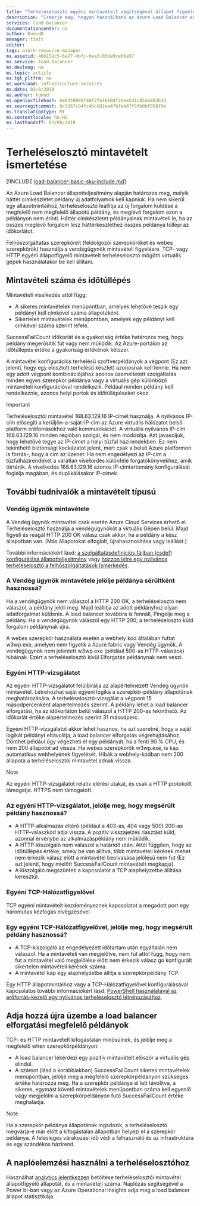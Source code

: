 ```yaml
---
title: "Terheléselosztó egyéni mintavételt segítségével állapot figyelése |} Microsoft Docs"
description: "Ismerje meg, hogyan használható az Azure Load Balancer egyéni mintavételt terheléselosztó mögött példányok figyelése céljából"
services: load-balancer
documentationcenter: na
author: KumudD
manager: timlt
editor: 
tags: azure-resource-manager
ms.assetid: 46b152c5-6a27-4bfc-bea3-05de9ce06a57
ms.service: load-balancer
ms.devlang: na
ms.topic: article
ms.tgt_pltfrm: na
ms.workload: infrastructure-services
ms.date: 03/8/2018
ms.author: kumud
ms.openlocfilehash: be0359889f48f2fe16104f2bee5d1c85ab883b34
ms.sourcegitcommit: 8c3267c34fc46c681ea476fee87f5fb0bf858f9e
ms.translationtype: MT
ms.contentlocale: hu-HU
ms.lasthandoff: 03/09/2018
---
```

# <a name="understand-load-balancer-probes"></a>Terheléselosztó mintavételt ismertetése

[!INCLUDE [load-balancer-basic-sku-include.md](../../includes/load-balancer-basic-sku-include.md)]

Az Azure Load Balancer állapotteljesítmény alapján határozza meg, melyik háttér címkészletet példány új adatfolyamok kell kapniuk. Ha nem sikerül egy állapotmintáihoz, terheléselosztó leállítja az új forgalom küldése a megfelelő nem megfelelő állapotú példány, és meglévő forgalom azon a példányon nem érinti.  Háttér címkészletet példányainak mintavételi le, ha az összes meglévő forgalom lesz háttérkészlethez összes példánya túllépi az időkorlátot.

Felhőszolgáltatás szerepköreit (feldolgozói szerepköröket és webes szerepkörök) használja a vendégügynök mintavételi figyelésre. TCP- vagy HTTP egyéni állapotfigyelő mintavételt terheléselosztó mögötti virtuális gépek használatakor be kell állítani.

## <a name="understand-probe-count-and-timeout"></a>Mintavételi száma és időtúllépés

Mintavételi viselkedés attól függ:

* A sikeres mintavételek menüpontban, amelyek lehetővé teszik egy példányt kell címkével száma állapotúként.
* Sikertelen mintavételek menüpontban, amelyek egy példányt kell címkével száma szerint lefelé.

SuccessFailCount időkorlát és a gyakoriság értéke határozza meg, hogy példány megerősítik fut vagy nem működik. Az Azure-portálon az időtúllépés értéke a gyakoriság értékének kétszer.

A mintavétel konfigurációs terhelésű szoftverpéldányok a végpont (Ez azt jelenti, hogy egy elosztott terhelésű készlet) azonosnak kell lennie. Ha nem egy adott végpont kombinációjához azonos üzemeltetett szolgáltatás minden egyes szerepkör példánya vagy a virtuális gép különböző mintavételi konfigurációval rendelkezik. Például minden példány kell rendelkeznie, azonos helyi portok és időtúllépéseket okoz.

> [!IMPORTANT]
> Terheléselosztói mintavétel 168.63.129.16 IP-címét használja. A nyilvános IP-cím elősegíti a kerüljön-a-saját-IP-cím az Azure virtuális hálózatot belső platform erőforrásokhoz való kommunikációt. A virtuális nyilvános IP-cím 168.63.129.16 minden régióban szolgál, és nem módosítja. Azt javasoljuk, hogy lehetővé tegye az IP-címet a helyi tűzfal házirendekben. Ez nem tekinthető biztonsági kockázatot jelent, mert csak a belső Azure platformon is forrás-, hogy a cím az üzenet. Ha nem engedélyezi az IP-cím a tűzfalházirendeket a váratlan viselkedés különféle forgatókönyvekhez, amik történik. A viselkedés 168.63.129.16 azonos IP-címtartomány konfigurálását foglalja magában, és duplikálásakor IP-címek.

## <a name="learn-about-the-types-of-probes"></a>További tudnivalók a mintavételt típusú

### <a name="guest-agent-probe"></a>Vendég ügynök mintavétele

A Vendég ügynök mintavétel csak esetén Azure Cloud Services érhető el. Terheléselosztó használja a vendégügynököt a virtuális Gépen belül. Majd figyeli és reagál HTTP 200 OK válasz csak akkor, ha a példány a kész állapotban van. (Más állapotokat elfoglalt, újrahasznosítása vagy leállást.)

További információkért lásd: [a szolgáltatásdefiníciós fájlban (csdef) konfigurálása állapotteljesítmény](https://msdn.microsoft.com/library/azure/ee758710.aspx) vagy [hozzon létre egy nyilvános terheléselosztó a felhőszolgáltatások Ismerkedés](load-balancer-get-started-internet-classic-cloud.md#check-load-balancer-health-status-for-cloud-services).

### <a name="what-makes-a-guest-agent-probe-mark-an-instance-as-unhealthy"></a>A Vendég ügynök mintavétele jelölje példánya sérültként hasznossá?

Ha a vendégügynök nem válaszol a HTTP 200 OK, a terheléselosztó nem válaszol, a példány jelöli meg. Majd leállítja az adott példányhoz olyan adatforgalmat küldenie. A load balancer továbbra is fennáll, Pingelje meg a példány. Ha a vendégügynök válaszol egy HTTP 200, a terheléselosztó küld forgalom példánynak újra.

A webes szerepkör használata esetén a webhely kód általában futtat w3wp.exe, amelyen nem figyelik a Azure fabric vagy Vendég ügynök. A vendégügynök nem jelentett w3wp.exe (például 500-as HTTP-válaszok) hibáinak. Ezért a terheléselosztó kívül Elforgatás példánynak nem veszi.

### <a name="http-custom-probe"></a>Egyéni HTTP-vizsgálatot

Az egyéni HTTP-vizsgálatot felülbírálja az alapértelmezett Vendég ügynök mintavétel. Létrehozhat saját egyéni logika a szerepkör-példány állapotának meghatározására. A terheléselosztó-vizsgálat a végpont 15 másodpercenként alapértelmezés szerint. A példány lehet a load balancer elforgatási, ha az időkorláton belül válaszol a HTTP 200-as tekinthető. Az időkorlát értéke alapértelmezés szerint 31 másodperc.

Egyéni HTTP-vizsgálatot akkor lehet hasznos, ha azt szeretné, hogy a saját logikát példányt eltávolítja, a load balancer elforgatás végrehajtásához. Dönthet például úgy végezheti el egy példányát, ha a fenti 90 % CPU, és nem 200 állapotot ad vissza. Ha webes szerepkörök w3wp.exe, is kap automatikus webhelyének figyelését. Hibák a webhely-kódban nem 200 állapota a terheléselosztói mintavétel adnak vissza.

> [!NOTE]
> Az egyéni HTTP-vizsgálatot relatív elérési utakat, és csak a HTTP protokollt támogatja. HTTPS nem támogatott.

### <a name="what-makes-an-http-custom-probe-mark-an-instance-as-unhealthy"></a>Az egyéni HTTP-vizsgálatot, jelölje meg, hogy megsérült példány hasznossá?

* A HTTP-alkalmazás eltérő (például a 403-as, 404 vagy 500) 200-as HTTP-válaszkód adja vissza. A pozitív visszajelzés riasztást küld, azonnal érvénybe az alkalmazáspéldány nem működik.
* A HTTP-kiszolgáló nem válaszol a határidő után. Attól függően, hogy az időtúllépés értéke, amely be van állítva, több mintavételi kérések mehet nem érkezik válasz előtt a mintavétel beolvasása jelölésű nem fut (Ez azt jelenti, hogy mielőtt SuccessFailCount mintavételt megkapja).
* A kiszolgáló megszünteti a kapcsolatot a TCP alaphelyzetbe állítása keresztül.

### <a name="tcp-custom-probe"></a>Egyéni TCP-Hálózatfigyelővel

TCP egyéni mintavételt kezdeményeznek kapcsolatot a megadott port egy háromutas kézfogás elvégzésével.

### <a name="what-makes-a-tcp-custom-probe-mark-an-instance-as-unhealthy"></a>Egy egyéni TCP-Hálózatfigyelővel, jelölje meg, hogy megsérült példány hasznossá?

* A TCP-kiszolgáló az engedélyezett időtartam után egyáltalán nem válaszol. Ha a mintavételi van megjelölve, nem fut attól függ, hogy nem fut a mintavétel való megjelölése előtt nem érkezik válasz go konfigurált sikertelen mintavételi kérések száma.
* A mintavétel kap egy alaphelyzetbe állítja a szerepkörpéldány TCP.

Egy HTTP állapotmintáihoz vagy a TCP-Hálózatfigyelővel konfigurálásával kapcsolatos további információkért lásd: [PowerShell használatával az erőforrás-kezelő egy nyilvános terheléselosztó létrehozásához](load-balancer-get-started-internet-arm-ps.md).

## <a name="add-healthy-instances-back-into-the-load-balancer-rotation"></a>Adja hozzá újra üzembe a load balancer elforgatási megfelelő példányok

TCP- és HTTP mintavételt kifogástalan minősülnek, és jelölje meg a megfelelő when szerepkörpéldányon:

* A load balancer lekérdezi egy pozitív mintavételt először a virtuális gép elindul.
* A számot (lásd a korábbiakban) SuccessFailCount sikeres mintavételek menüpontban, jelölje meg a megfelelő szerepkörpéldányon szükséges értéke határozza meg. Ha a szerepkör példánya el lett távolítva, a sikeres, egymást követő mintavételek menüpontban száma kell egyenlő vagy megjelölni a szerepkörpéldányon futó SuccessFailCount értéke meghaladja.

> [!NOTE]
> Ha a szerepkör példánya állapotának ingadozik, a terheléselosztó megvárja-e már előtt a kifogástalan állapotban helyezi el a szerepkör példánya. A felesleges várakozási idő védi a felhasználó és az infrastruktúra és egy szándékos házirend.

## <a name="use-log-analytics-for-a-load-balancer"></a>A naplóelemzési használni a terheléselosztóhoz

Használhat [analytics jelentkezzen](load-balancer-monitor-log.md) betöltése terheléselosztói mintavétel állapotfigyelő állapotát, és a mintavételi száma. Naplózás segítségével a Power bi-ban vagy az Azure Operational Insights adja meg a load balancer állapot statisztikája.
